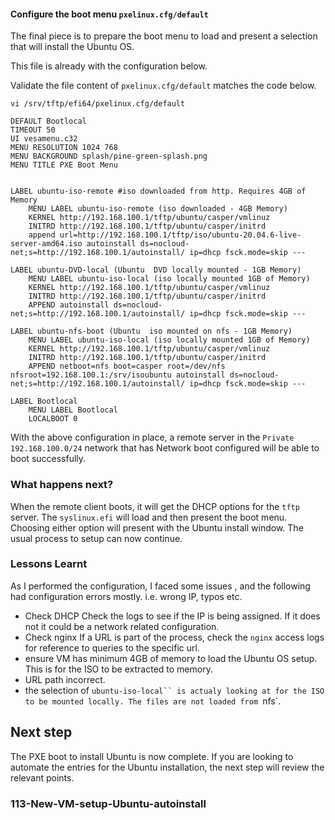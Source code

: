 #### Configure the boot menu `pxelinux.cfg/default`
The final piece is to prepare the boot menu to load and present a selection that will install the Ubuntu OS.

This file is already with the configuration below.

Validate the file content of `pxelinux.cfg/default` matches the code below.
```
vi /srv/tftp/efi64/pxelinux.cfg/default

DEFAULT Bootlocal
TIMEOUT 50
UI vesamenu.c32
MENU RESOLUTION 1024 768
MENU BACKGROUND splash/pine-green-splash.png
MENU TITLE PXE Boot Menu


LABEL ubuntu-iso-remote #iso downloaded from http. Requires 4GB of Memory
    MENU LABEL ubuntu-iso-remote (iso downloaded - 4GB Memory)
    KERNEL http://192.168.100.1/tftp/ubuntu/casper/vmlinuz
    INITRD http://192.168.100.1/tftp/ubuntu/casper/initrd
    append url=http://192.168.100.1/tftp/iso/ubuntu-20.04.6-live-server-amd64.iso autoinstall ds=nocloud-net;s=http://192.168.100.1/autoinstall/ ip=dhcp fsck.mode=skip ---

LABEL ubuntu-DVD-local (Ubuntu  DVD locally mounted - 1GB Memory)
    MENU LABEL ubuntu-iso-local (iso locally mounted 1GB of Memory)
    KERNEL http://192.168.100.1/tftp/ubuntu/casper/vmlinuz
    INITRD http://192.168.100.1/tftp/ubuntu/casper/initrd
    APPEND autoinstall ds=nocloud-net;s=http://192.168.100.1/autoinstall/ ip=dhcp fsck.mode=skip ---

LABEL ubuntu-nfs-boot (Ubuntu  iso mounted on nfs - 1GB Memory)
    MENU LABEL ubuntu-iso-local (iso locally mounted 1GB of Memory)
    KERNEL http://192.168.100.1/tftp/ubuntu/casper/vmlinuz
    INITRD http://192.168.100.1/tftp/ubuntu/casper/initrd
    APPEND netboot=nfs boot=casper root=/dev/nfs nfsroot=192.168.100.1:/srv/isoubuntu autoinstall ds=nocloud-net;s=http://192.168.100.1/autoinstall/ ip=dhcp fsck.mode=skip ---

LABEL Bootlocal
	MENU LABEL Bootlocal 
	LOCALBOOT 0

```
With the above configuration in place, a remote server in the `Private 192.168.100.0/24` network that has Network boot configured will be able to boot successfully. 

### What happens next?
When the remote client boots, it will get the DHCP options for the `tftp` server. The `syslinux.efi` will load and then present the boot menu. Choosing either option will present with the Ubuntu install window. The usual process to setup can now continue.

### Lessons Learnt

 As I performed the configuration, I faced some issues , and the following had configuration errors mostly. i.e. wrong IP, typos etc.
 - Check DHCP 
 Check the logs to see if the IP is being assigned. If it does not it could be a network related configuration.
 - Check nginx
 If a URL is part of the process, check the `nginx` access logs for reference to queries to the specific url.
 - ensure VM has minimum 4GB of memory to load the Ubuntu OS setup. This is for the ISO to be extracted to memory.
- URL path incorrect.
- the selection of `ubuntu-iso-local`` is actualy looking at for the ISO to be mounted locally. The files are not loaded from `nfs`. 

## Next step

The PXE boot to install Ubuntu is now complete. 
If you are looking to automate the entries for the Ubuntu installation, the next step will review the relevant points.

### 113-New-VM-setup-Ubuntu-autoinstall
